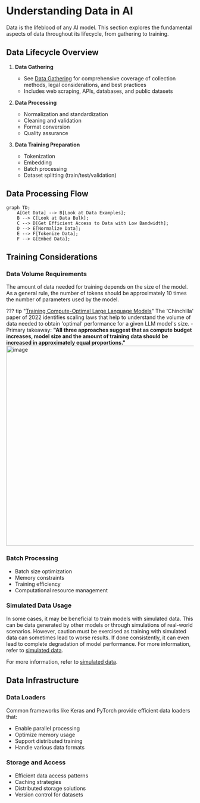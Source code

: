 # Understanding Data in AI

Data is the lifeblood of any AI model. This section explores the fundamental aspects of data throughout its lifecycle, from gathering to training.

## Data Lifecycle Overview

1. **Data Gathering**
    - See [Data Gathering](gathering/index.md) for comprehensive coverage of collection methods, legal considerations, and best practices
    - Includes web scraping, APIs, databases, and public datasets

2. **Data Processing**
    - Normalization and standardization
    - Cleaning and validation
    - Format conversion
    - Quality assurance

3. **Data Training Preparation**
    - Tokenization
    - Embedding
    - Batch processing
    - Dataset splitting (train/test/validation)

## Data Processing Flow

```mermaid
graph TD;
    A[Get Data] --> B[Look at Data Examples];
    B --> C[Look at Data Bulk];
    C --> D[Get Efficient Access to Data with Low Bandwidth];
    D --> E[Normalize Data];
    E --> F[Tokenize Data];
    F --> G[Embed Data];
```

## Training Considerations

### Data Volume Requirements

The amount of data needed for training depends on the size of the model. As a general rule, the number of tokens should be approximately 10 times the number of parameters used by the model.

??? tip "[Training Compute-Optimal Large Language Models](https://arxiv.org/pdf/2203.15556.pdf)"
    The 'Chinchilla' paper of 2022 identifies scaling laws that help to understand the volume of data needed to obtain 'optimal' performance for a given LLM model's size.
    - Primary takeaway: **"All three approaches suggest that as compute budget increases, model size and the amount of training data should be increased in approximately equal proportions."**
    <img width="538" alt="image" src="https://github.com/ianderrington/genai/assets/76016868/d9243085-2db9-4ef2-91d7-83249fdd6c18">

### Batch Processing

- Batch size optimization
- Memory constraints
- Training efficiency
- Computational resource management

### Simulated Data Usage

In some cases, it may be beneficial to train models with simulated data. This can be data generated by other models or through simulations of real-world scenarios. However, caution must be exercised as training with simulated data can sometimes lead to worse results. If done consistently, it can even lead to complete degradation of model performance. For more information, refer to [simulated data](augmentation/index.md).

For more information, refer to [simulated data](augmentation/index.md).

## Data Infrastructure

### Data Loaders
Common frameworks like Keras and PyTorch provide efficient data loaders that:
- Enable parallel processing
- Optimize memory usage
- Support distributed training
- Handle various data formats

### Storage and Access
- Efficient data access patterns
- Caching strategies
- Distributed storage solutions
- Version control for datasets
